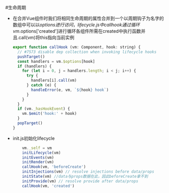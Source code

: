 #生命周期

- 在合并Vue组件时我们将相同生命周期的属性合并到一个以周期钩子为名字的数组中可以以$options进行访问，lifecycle.js中callhook通过循环vm.$options['created']进行循环各组件所需在created中执行函数并且.call(vm)将this指向当前实例

  ```js
  export function callHook (vm: Component, hook: string) {
    // #7573 disable dep collection when invoking lifecycle hooks
    pushTarget()
    const handlers = vm.$options[hook]
    if (handlers) {
      for (let i = 0, j = handlers.length; i < j; i++) {
        try {
          handlers[i].call(vm)
        } catch (e) {
          handleError(e, vm, `${hook} hook`)
        }
      }
    }
    if (vm._hasHookEvent) {
      vm.$emit('hook:' + hook)
    }
    popTarget()
  }
  ```

- init.js初始化lifecycle

  ```js
      vm._self = vm
      initLifecycle(vm)
      initEvents(vm)
      initRender(vm)
      callHook(vm, 'beforeCreate')
      initInjections(vm) // resolve injections before data/props
      initState(vm)	//data与props数据在此，因此beforeCreate拿不到
      initProvide(vm) // resolve provide after data/props
      callHook(vm, 'created')
  ```

  
